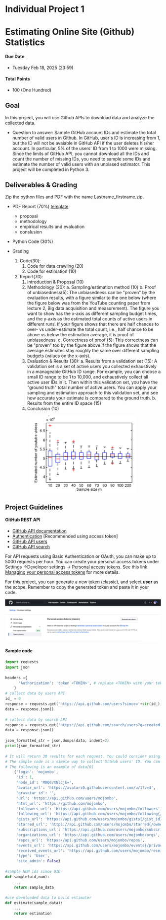 # Individual Project 1
# Estimating Online Site (Github) Statistics
#### Due Date
* Tuesday Feb 18, 2025 (23:59)

#### Total Points
* 100 (One Hundred)

## Goal
In this project, you will use Github APIs to download data and analyze the collected data. 

* Question to answer: Sample GitHub account IDs and estimate the total number of valid users in Github. In GitHub, user's ID is increasing from 1, but the ID will not be avaiable in GitHub API if the user deletes his/her account. In particular, 5% of the users' ID from 1 to 1000 were missing. Since the limits of GitHub API, you cannot download all the IDs and count the number of missing IDs, you need to sample some IDs and estimate the number of valid users with an unbiased estimator. This project will be completed in Python 3. 

## Deliverables & Grading
Zip the python files and PDF with the name Lastname_firstname.zip.
* PDF Report (70%) [template](https://www.acm.org/binaries/content/assets/publications/taps/acm_submission_template.docx)
	* proposal
	* methodology
	* empirical results and evaluation
	* conslusion
	
* Python Code (30%)

* Grading
  1. Code(30):
     1. Code for data crawling (20)
     2. Code for estimation (10)
  2. Report(70):
     1. Introduction & Proposal (10)
     2. Methodology (20):
     	a. Sampling/estimation method (10) 
	b. Proof of unbiasedness(5): The unbiasedness can be "proven" by the evaluation results, with a figure similar to the one below (where the figure below was from the YouTube counting paper from lecture 2, Big data acquisition and measurement). The figure you want to show has the x-axis as different sampling budget times, and the y-axis as the estimated total counts of active users in different runs. If your figure shows that there are half chances to over- vs under-estimate the total count, i.e., half chance to be above vs below the estimation average, it is proof of unbiasedness. 
 	c. Correctness of proof (5): This correctness can be "proven" too by the figure above if the figure shows that the average estimates stay roughly the same over different sampling budgets (values on the x-axis).  
     4. Evaluation & Results (30):
     	a. Results from a validation set (15): A validation set is a set of active users you collected exhaustively in a manageable GitHub ID range. For example, you can choose a small ID range to be 1 to 10,000, and exhaustively collect all active user IDs in it. Then within this validation set, you have the "ground truth" total number of active users. You can apply your sampling and estimation approach to this validation set, and see how accurate your estimate is compared to the ground truth.
	b. Results from the entire ID space (15)
     5. Conclusion (10)

<p align="center">
<img src="Proj-1-Figure.png", width="350" height="250">
</p>

## Project Guidelines

#### GitHub REST API
* [GitHub API documentation](https://developer.github.com/v3/)
* [Authentication](https://docs.github.com/en/authentication/keeping-your-account-and-data-secure/creating-a-personal-access-token) [Recommended using access token]
* [GitHub API users](https://developer.github.com/v3/users/)
* [GitHub API search](https://developer.github.com/v3/search/#search-users)


For API requests using Basic Authentication or OAuth, you can make up to 5000 requests per hour. You can create your personal access tokens under Settings ->Developer settings -> [Personal access tokens](https://github.com/settings/tokens). See this link [Managing your personal access tokens](https://docs.github.com/en/authentication/keeping-your-account-and-data-secure/creating-a-personal-access-token) for more details.

For this project, you can generate a new token (classic), and select **user** as the scope. Remember to copy the generated token and paste it in your code.

<p align="center">
<img src="token_updated.png">
</p>

#### Sample code

```python
import requests
import json

headers ={
      'Authorization': 'token <TOKEN>', # replace <TOKEN> with your token
    }
# collect data by users API
id_ = 0
response = requests.get('https://api.github.com/users?since='+str(id_),headers=headers)
data = response.json()

# collect data by search API
response = requests.get('https://api.github.com/search/users?q=created:>=2025-01-22&sort=joined&order=desc',headers=headers)
data = response.json()

json_formatted_str = json.dumps(data, indent=2)
print(json_formatted_str)

# It will return 30 results for each request. You could consider using "for" loop to crawl more data.
# The sample code is a simple way to collect GitHub users' ID. You can consider other ways to collect data.
# The following is an example of data[0]
    {'login': 'mojombo',
     'id': 1,
     'node_id': 'MDQ6VXNlcjE=',
     'avatar_url': 'https://avatars0.githubusercontent.com/u/1?v=4',
     'gravatar_id': '',
     'url': 'https://api.github.com/users/mojombo',
     'html_url': 'https://github.com/mojombo',
     'followers_url': 'https://api.github.com/users/mojombo/followers',
     'following_url': 'https://api.github.com/users/mojombo/following{/other_user}',
     'gists_url': 'https://api.github.com/users/mojombo/gists{/gist_id}',
     'starred_url': 'https://api.github.com/users/mojombo/starred{/owner}{/repo}',
     'subscriptions_url': 'https://api.github.com/users/mojombo/subscriptions',
     'organizations_url': 'https://api.github.com/users/mojombo/orgs',
     'repos_url': 'https://api.github.com/users/mojombo/repos',
     'events_url': 'https://api.github.com/users/mojombo/events{/privacy}',
     'received_events_url': 'https://api.github.com/users/mojombo/received_events',
     'type': 'User',
     'site_admin': False}
     
#sample NUM ids since UID    
def sample(uid,num):
    ...
    return sample_data
    
#use downloaded data to build estimator  
def estimate(sample_data):
    ...
    return estimation
```
